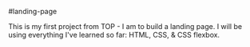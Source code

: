 #landing-page

This is my first project from TOP - I am to build a landing page. I will be using everything I've learned so far: HTML, CSS, & CSS flexbox.
